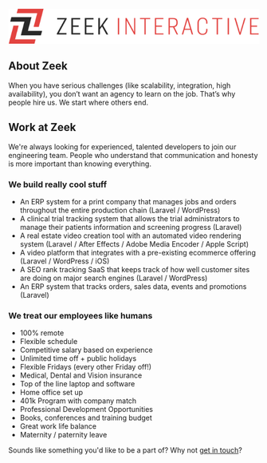 <p align="center"><a href="https://zeek.com" target="_blank"><img src="https://github.com/zeekinteractive/.github/blob/main/docs/images/zeek.png?raw=true" width="648"></a></p>

## About Zeek

When you have serious challenges (like scalability, integration, high availability), you don’t want an agency to learn on the job. That’s why people hire us. We start where others end. 

## Work at Zeek

We're always looking for experienced, talented developers to join our engineering team. People who understand that communication and honesty is more important than knowing everything.

### We build really cool stuff

- An ERP system for a print company that manages jobs and orders throughout the entire production chain (Laravel / WordPress)
- A clinical trial tracking system that allows the trial administrators to manage their patients information and screening progress (Laravel)
- A real estate video creation tool with an automated video rendering system (Laravel / After Effects / Adobe Media Encoder / Apple Script)
- A video platform that integrates with a pre-existing ecommerce offering (Laravel / WordPress / iOS)
- A SEO rank tracking SaaS that keeps track of how well customer sites are doing on major search engines (Laravel / WordPress)
- An ERP system that tracks orders, sales data, events and promotions (Laravel)

### We treat our employees like humans

- 100% remote
- Flexible schedule
- Competitive salary based on experience
- Unlimited time off + public holidays
- Flexible Fridays (every other Friday off!)
- Medical, Dental and Vision insurance
- Top of the line laptop and software
- Home office set up
- 401k Program with company match
- Professional Development Opportunities
- Books, conferences and training budget
- Great work life balance
- Maternity / paternity leave

Sounds like something you'd like to be a part of? Why not [get in touch](https://zeek.com/careers)?
